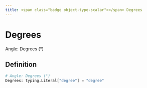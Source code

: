 ```yaml
---
title: <span class="badge object-type-scalar"></span> Degrees
---
```

# <span class="badge object-type-scalar"></span> Degrees

Angle: Degrees (°)

## Definition

```python
# Angle: Degrees (°)
Degrees: typing.Literal["degree"] = "degree"
```
